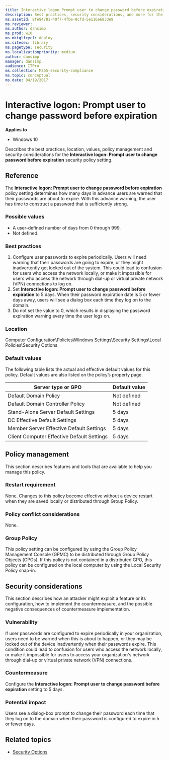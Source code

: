 ```yaml
---
title: Interactive logon Prompt user to change password before expiration (Windows 10)
description: Best practices, security considerations, and more for the security policy setting, Interactive logon Prompt user to change password before expiration.
ms.assetid: 8fe94781-40f7-4fbe-8cfd-5e116e6833e9
ms.reviewer: 
ms.author: dansimp
ms.prod: w10
ms.mktglfcycl: deploy
ms.sitesec: library
ms.pagetype: security
ms.localizationpriority: medium
author: dansimp
manager: dansimp
audience: ITPro
ms.collection: M365-security-compliance
ms.topic: conceptual
ms.date: 04/19/2017
---
```


# Interactive logon: Prompt user to change password before expiration

**Applies to**
-   Windows 10

Describes the best practices, location, values, policy management and security considerations for the **Interactive logon: Prompt user to change password before expiration** security policy setting.

## Reference

The **Interactive logon: Prompt user to change password before expiration** policy setting determines how many days in advance users are warned that their passwords are about to expire. With this advance warning, the user has time to construct a password that is sufficiently strong.

### Possible values

-   A user-defined number of days from 0 through 999.
-   Not defined.

### Best practices

1.  Configure user passwords to expire periodically. Users will need warning that their passwords are going to expire, or they might inadvertently get locked out of the system. This could lead to confusion for users who access the network locally, or make it impossible for users who access the network through dial-up or virtual private network (VPN) connections to log on.
2.  Set **Interactive logon: Prompt user to change password before expiration** to 5 days. When their password expiration date is 5 or fewer days away, users will see a dialog box each time they log on to the domain.
3.  Do not set the value to 0, which results in displaying the password expiration warning every time the user logs on.

### Location

Computer Configuration\\Policies\\Windows Settings\\Security Settings\\Local Policies\\Security Options

### Default values

The following table lists the actual and effective default values for this policy. Default values are also listed on the policy’s property page.

| Server type or GPO | Default value |
| - | - |
| Default Domain Policy| Not defined| 
| Default Domain Controller Policy | Not defined| 
| Stand-Alone Server Default Settings | 5 days|
| DC Effective Default Settings | 5 days | 
| Member Server Effective Default Settings| 5 days |
| Client Computer Effective Default Settings | 5 days| 
 
## Policy management

This section describes features and tools that are available to help you manage this policy.

### Restart requirement

None. Changes to this policy become effective without a device restart when they are saved locally or distributed through Group Policy.

### Policy conflict considerations

None.

### Group Policy

This policy setting can be configured by using the Group Policy Management Console (GPMC) to be distributed through Group Policy Objects (GPOs). If this policy is not contained in a distributed GPO, this policy can be configured on the local computer by using the Local Security Policy snap-in.

## Security considerations

This section describes how an attacker might exploit a feature or its configuration, how to implement the countermeasure, and the possible negative consequences of countermeasure implementation.

### Vulnerability

If user passwords are configured to expire periodically in your organization, users need to be warned when this is about to happen, or they may be locked out of the device inadvertently when their passwords expire. This condition could lead to confusion for users who access the network locally, or make it impossible for users to access your organization's network through dial-up or virtual private network (VPN) connections.

### Countermeasure

Configure the **Interactive logon: Prompt user to change password before expiration** setting to 5 days.

### Potential impact

Users see a dialog-box prompt to change their password each time that they log on to the domain when their password is configured to expire in 5 or fewer days.

## Related topics

- [Security Options](security-options.md)
